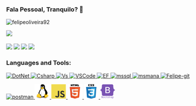 ### Fala Pessoal, Tranquilo? 👋

<p align="left"> <img src="https://komarev.com/ghpvc/?username=felipeoliveira92&label=Profile%20views&color=0e75b6&style=flat" alt="felipeoliveira92" /> </p>

<!--
**felipeoliveira92/felipeoliveira92** is a ✨ _special_ ✨ repository because its `README.md` (this file) appears on your GitHub profile.

Here are some ideas to get you started:

- 🔭 I’m currently working on ...
- 🌱 I’m currently learning ...
- 👯 I’m looking to collaborate on ...
- 🤔 I’m looking for help with ...
- 💬 Ask me about ...
- 📫 How to reach me: ...
- 😄 Pronouns: ...
- ⚡ Fun fact: ...
-->
<div><!--
  <a href="www.https://linkedin.com/in/felipe-oliveira-fatec">
  <img height="180em" src="https://github-readme-stats.vercel.app/api?username=felipeoliveira92&show_icons=true&theme=dracula&include_all_commits=true&count_private=true"/>-->
  <img height="180em" src="https://github-readme-stats.vercel.app/api/top-langs/?username=felipeoliveira92&layout=compact&langs_count=7&theme=dracula"/>
</div>  

<div> <br>
  <a href="https://instagram.com/_felipe.rabelo" target="_blank"><img src="https://img.shields.io/badge/-Instagram-%23E4405F?style=for-the-badge&logo=instagram&logoColor=white" target="_blank"></a>  
 <a href="https://discord.gg/felipe rabelo#6853" target="_blank"><img src="https://img.shields.io/badge/Discord-7289DA?style=for-the-badge&logo=discord&logoColor=white" target="_blank"></a> 
  <a href = "mailto:feliperabelo.oliveira@gmail.com"><img src="https://img.shields.io/badge/-Gmail-%23333?style=for-the-badge&logo=gmail&logoColor=white" target="_blank"></a>
  <a href="https://www.linkedin.com/in/felipe-oliveira-fatec" target="_blank"><img src="https://img.shields.io/badge/-LinkedIn-%230077B5?style=for-the-badge&logo=linkedin&logoColor=white" target="_blank"></a>
</div>

<h3 align="left">Languages and Tools:</h3>
<a href="https://dotnet.microsoft.com/" target="_blank"> <img src="https://upload.wikimedia.org/wikipedia/commons/thumb/e/ee/.NET_Core_Logo.svg/1200px-.NET_Core_Logo.svg.png" alt="DotNet" width="40" height="40"/> </a>
<a href="" target="_blank"> <img src="https://static.cdnlogo.com/logos/c/27/c.svg" alt="Csharp" width="40" height="40"/> </a>
<a href="https://visualstudio.microsoft.com/" target="_blank"> <img src="https://visualstudio.microsoft.com/wp-content/uploads/2021/10/Product-Icon.svg" alt="Vs" width="50" height="40"/> </a>
<a href="https://code.visualstudio.com/" target="_blank"> <img src="https://coffops.com/wp-content/uploads/2021/06/code_ozwVHSV.png" alt="VSCode" width="50" height="40"/> </a>
<a href="" target="_blank"> <img src="https://miro.medium.com/max/480/1*T-y7eiy0pc4vb0-6aGfIbQ.png" alt="EF" width="50" height="40"/> </a>
<a href="https://www.microsoft.com/en-us/sql-server" target="_blank"> <img src="https://prismatic.io/docs/assets/images/icon-d4f90b229d508993f27f694e0db73c03.png" alt="mssql" width="40" height="50"/> </a>
<a href="https://www.microsoft.com/en-us/sql-server" target="_blank"> <img src="https://i.pinimg.com/originals/32/a0/3a/32a03aee0c76419ec5bde950a62883bc.png" alt="msmana" width="70" height="40"/> </a>

<a href="https://github.com/felipeoliveira92/felipeoliveira92" target="_blank"> 
	<img alt="Felipe-git" height="40" width="40" src="https://cdn.jsdelivr.net/gh/devicons/devicon/icons/git/git-original.svg">
 </a>
 
<a href="https://postman.com" target="_blank"> <img src="https://www.vectorlogo.zone/logos/getpostman/getpostman-icon.svg" alt="postman" width="40" height="40"/> </a>
<a href="https://www.linux.org/" target="_blank"> <img src="https://raw.githubusercontent.com/devicons/devicon/master/icons/linux/linux-original.svg" alt="linux" width="40" height="40"/> </a>
<a href="https://developer.mozilla.org/en-US/docs/Web/JavaScript" target="_blank"> <img src="https://raw.githubusercontent.com/devicons/devicon/master/icons/javascript/javascript-original.svg" alt="javascript" width="40" height="40"/> </a>
<a href="https://www.w3.org/html/" target="_blank"> <img src="https://raw.githubusercontent.com/devicons/devicon/master/icons/html5/html5-original-wordmark.svg" alt="html5" width="40" height="40"/> </a>
<a href="https://www.w3schools.com/css/" target="_blank"> <img src="https://raw.githubusercontent.com/devicons/devicon/master/icons/css3/css3-original-wordmark.svg" alt="css3" width="40" height="40"/> </a>
<a href="https://getbootstrap.com" target="_blank"> <img src="https://raw.githubusercontent.com/devicons/devicon/master/icons/bootstrap/bootstrap-plain-wordmark.svg" alt="bootstrap" width="40" height="40"/> </a>

